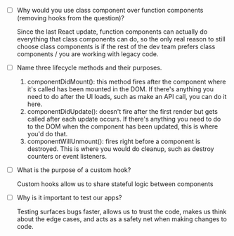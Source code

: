 - [ ] Why would you use class component over function components (removing hooks from the question)?

    Since the last React update, function components can actually do everything that class components can do, so the only real reason to still choose class components is if the rest of the dev team prefers class components / you are working with legacy code.

- [ ] Name three lifecycle methods and their purposes.

    1. componentDidMount(): this method fires after the component where it's called has been mounted in the DOM. If there's anything you need to do after the UI loads, such as make an API call, you can do it here.
    2. componentDidUpdate(): doesn't fire after the first render but gets called after each update occurs. If there's anything you need to do to the DOM when the component has been updated, this is where you'd do that.
    3. componentWillUnmount(): fires right before a component is destroyed. This is where you would do cleanup, such as destroy counters or event listeners.

- [ ] What is the purpose of a custom hook?

    Custom hooks allow us to share stateful logic between components

- [ ] Why is it important to test our apps?

    Testing surfaces bugs faster, allows us to trust the code, makes us think about the edge cases, and acts as a safety net when making changes to code.
